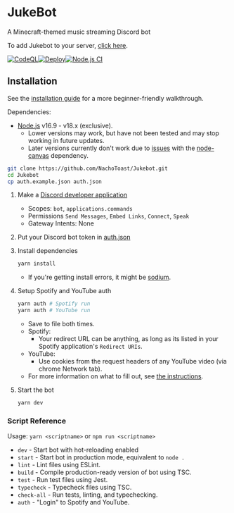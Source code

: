 # JukeBot

A Minecraft-themed music streaming Discord bot

To add Jukebot to your server, [click here](https://discord.com/oauth2/authorize?client_id=909645967081476147&permissions=3147776&scope=bot+applications.commands).

[![CodeQL](https://github.com/NachoToast/Jukebot/actions/workflows/codeql-analysis.yml/badge.svg)](https://github.com/NachoToast/Jukebot/actions/workflows/codeql-analysis.yml)[![Deploy](https://github.com/NachoToast/Jukebot/actions/workflows/deploy.yml/badge.svg)](https://github.com/NachoToast/Jukebot/actions/workflows/deploy.yml)[![Node.js CI](https://github.com/NachoToast/Jukebot/actions/workflows/node.js.yml/badge.svg)](https://github.com/NachoToast/Jukebot/actions/workflows/node.js.yml)

## Installation

See the [installation guide](./.github/installationGuide.md) for a more beginner-friendly walkthrough.

Dependencies:

-   [Node.js](https://nodejs.org/en/) v16.9 - v18.x (exclusive).
    -   Lower versions may work, but have not been tested and may stop working in future updates.
    -   Later versions currently don't work due to [issues](https://github.com/Automattic/node-canvas/issues/2025) with the [node-canvas](https://www.npmjs.com/package/canvas) dependency.

```sh
git clone https://github.com/NachoToast/Jukebot.git
cd Jukebot
cp auth.example.json auth.json
```

1. Make a [Discord developer application](https://discord.com/developers/applications)

    - Scopes: `bot`, `applications.commands`
    - Permissions `Send Messages`, `Embed Links`, `Connect`, `Speak`
    - Gateway Intents: None

2. Put your Discord bot token in [auth.json](./auth.json)

3. Install dependencies

    ```sh
    yarn install
    ```

    - If you're getting install errors, it might be [sodium](./.github/sodium.md).

4. Setup Spotify and YouTube auth

    ```sh
    yarn auth # Spotify run
    yarn auth # YouTube run
    ```

    - Save to file both times.
    - Spotify:
        - Your redirect URL can be anything, as long as its listed in your Spotify application's `Redirect URIs`.
    - YouTube:
        - Use cookies from the request headers of any YouTube video (via chrome Network tab).
    - For more information on what to fill out, see [the instructions](https://github.com/play-dl/play-dl/tree/5d4485a54e01665ef2126d043f30498d8596c27a/instructions).

5. Start the bot
    ```sh
    yarn dev
    ```

### Script Reference

Usage: `yarn <scriptname>` or `npm run <scriptname>`

-   `dev` - Start bot with hot-reloading enabled
-   `start` - Start bot in production mode, equivalent to `node .`
-   `lint` - Lint files using ESLint.
-   `build` - Compile production-ready version of bot using TSC.
-   `test` - Run test files using Jest.
-   `typecheck` - Typecheck files using TSC.
-   `check-all` - Run tests, linting, and typechecking.
-   `auth` - "Login" to Spotify and YouTube.
